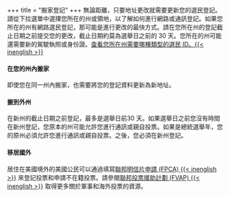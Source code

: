 +++
title = "搬家登記"
+++
無論距離，只要地址更改就需要更新您的選民登記。請從下拉選單中選擇您所在的州或領地，以了解如何進行網路或通訊登記。如果您所在的州有網路選民登記，那可能是進行更改的最快方式。請在您所在州的登記截止日期之前提交您的更改，截止日期約莫為選舉日之前的 30 天。您所在的州可能還需要新的駕駛執照或身份證。[查看您所在州需要哪種類型的選民 ID。{{< inenglish >}}](https://www.ncsl.org/research/elections-and-campaigns/voter-id.aspx#Laws%20in%20Effect)

#### 在您的州內搬家

即使您在同一州內搬家，也需要將您的登記資料更新為新地址。

#### 搬到外州

在新州的截止日期之前登記，最多是選舉日前30 天。如果選舉日之前您沒有時間在新州登記，您原本的州可能允許您進行通訊或親自投票。如果是總統選舉年，您的原州必須允許您進行通訊或親自投票。之後，您必須在新州登記。

#### 移居國外

居住在美國境外的美國公民可以通過填寫[聯邦明信片申請 (FPCA) {{< inenglish >}}](https://www.fvap.gov/eo/overview/materials/forms) 來登記投票和申請不在籍投票。請參閱[聯邦投票援助計劃 (FVAP) {{< inenglish >}}](https://www.fvap.gov/) 取得更多關於軍事和海外投票的資源。
